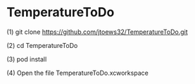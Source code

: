 # TemperatureToDo

(1) git clone https://github.com/jtoews32/TemperatureToDo.git

(2) cd TemperatureToDo

(3) pod install

(4) Open the file TemperatureToDo.xcworkspace


